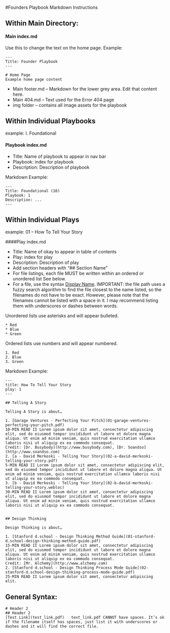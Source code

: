 #Founders Playbook Markdown Instructions


## Within Main Directory:

#### Main index.md

Use this to change the text on the home page. Example:

    ---
    Title: Founder Playbook
    ---
    
    # Home Page
    Example home page content


* Main footer.md – Markdown for the lower grey area. Edit that content here.
* Main 404.md – Text used for the Error 404 page
* img folder – contains all image assets for the playbook

## Within Individual Playbooks
example: I. Foundational

#### Playbook index.md 
* Title: Name of playbook to appear in nav bar
* Playbook: index for playbook
* Description: Description of playbook

Markdown Example:

	---
	Title: Foundational (16)
	Playbook: 1
	Description: ...
	---

## Within Individual Plays
example: 01 – How To Tell Your Story

####Play index.md

* Title: Name of okay to appear in table of contents
* Play: index for play
* Description: Description of play
* Add section headers with “## Section Name”
* For file listings, each file MUST be written within an ordered or unordered list See below.
* For a file, use the syntax [Display Name](filename.pdf). IMPORTANT: the file path uses a fuzzy search algorithm to find the file closest to the name listed, so the filenames do not have to be exact. However, please note that the filenames cannot be listed with a space in it. I may recommend listing them with underscores or dashes between words.

Unordered lists use asterisks and will appear bulleted.

	* Red
	* Blue
	* Green 

Ordered lists use numbers and will appear numbered.

	1. Red
	2. Blue
	3. Green 

Markdown Example:

	---
	title: How To Tell Your Story
	play: 1
	---

	## Telling A Story

	Telling A Story is about…

	1. [Garage Ventures - Perfecting Your Pitch](01-garage-ventures-perfecting-your-pitch.pdf)
	10-MIN READ II Lorem ipsum dolor sit amet, consectetur adipiscing elit, sed do eiusmod tempor incididunt ut labore et dolore magna aliqua. Ut enim ad minim veniam, quis nostrud exercitation ullamco laboris nisi ut aliquip ex ea commodo consequat.
	Credit: [Dr. Busybody](http://www.busybody.com), [Dr. Soandso](http://www.soandso.com)
	2. [a - David Merkoski - Telling Your Story](02-a-david-merkoski-telling-your-story.pdf)
	5-MIN READ II Lorem ipsum dolor sit amet, consectetur adipiscing elit, sed do eiusmod tempor incididunt ut labore et dolore magna aliqua. Ut enim ad minim veniam, quis nostrud exercitation ullamco laboris nisi ut aliquip ex ea commodo consequat.
	3. [b - David Merkoski - Telling Your Story](02-b-david-merkoski-telling-your-story.webloc)
	30-MIN READ II Lorem ipsum dolor sit amet, consectetur adipiscing elit, sed do eiusmod tempor incididunt ut labore et dolore magna aliqua. Ut enim ad minim veniam, quis nostrud exercitation ullamco laboris nisi ut aliquip ex ea commodo consequat.


	## Design Thinking

	Design Thinking is about…

	1. [Stanford d.school - Design Thinking Method Guide](01-stanford-d.school-design-thinking-method-guide.pdf)
	15-MIN READ II Lorem ipsum dolor sit amet, consectetur adipiscing elit, sed do eiusmod tempor incididunt ut labore et dolore magna aliqua. Ut enim ad minim veniam, quis nostrud exercitation ullamco laboris nisi ut aliquip ex ea commodo consequat.
	Credit: [Mr. Alchemy](http://www.alchemy.com)
	2. [Stanford d.school - Design Thinking Process Mode Guide](02-stanford-d.school-design-thinking-process-mode-guide.pdf)
	25-MIN READ II Lorem ipsum dolor sit amet, consectetur adipiscing elit.


## General Syntax:

	# Header 2
	## Header 2
	[Test Link](test_link.pdf)   text_link.pdf CANNOT have spaces. It’s ok if the filename itself has spaces, just list it with underscores or dashes and it will find the correct file.
